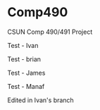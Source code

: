 # Comp490
CSUN Comp 490/491 Project

Test - Ivan

Test - brian

Test - James

Test - Manaf

Edited in Ivan's branch
